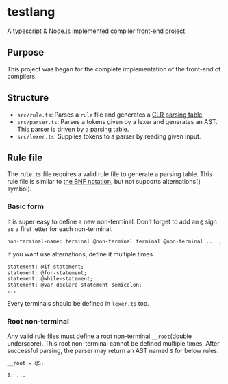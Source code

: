 # testlang
A typescript &amp; Node.js implemented compiler front-end project.

## Purpose
This project was began for the complete implementation of the front-end of compilers.

## Structure
- `src/rule.ts`: Parses a `rule` file and generates a [CLR parsing table](https://www.javatpoint.com/clr-1-parsing).
- `src/parser.ts`: Parses a tokens given by a lexer and generates an AST. This parser is [driven by a parsing table](https://www.tutorialspoint.com/compiler_design/compiler_design_bottom_up_parser.htm).
- `src/lexer.ts`: Supplies tokens to a parser by reading given input.

## Rule file
The `rule.ts` file requires a valid rule file to generate a parsing table. This rule file is similar to [the BNF notation](https://en.wikipedia.org/wiki/Backus%E2%80%93Naur_form), but not supports alternations(`|` symbol).

### Basic form
It is super easy to define a new non-terminal. Don't forget to add an `@` sign as a first letter for each non-terminal.

```
non-terminal-name: terminal @non-terminal terminal @non-terminal ... ;
```

If you want use alternations, define it multiple times.

```
statement: @if-statement;
statement: @for-statement;
statement: @while-statement;
statement: @var-declare-statement semicolon;
...
```

Every terminals should be defined in `lexer.ts` too.

### Root non-terminal
Any valid rule files must define a root non-terminal `__root`(double underscore). This root non-terminal cannot be defined multiple times. After successful parsing, the parser may return an AST named `S` for below rules.

```
__root = @S;

S: ...
```
